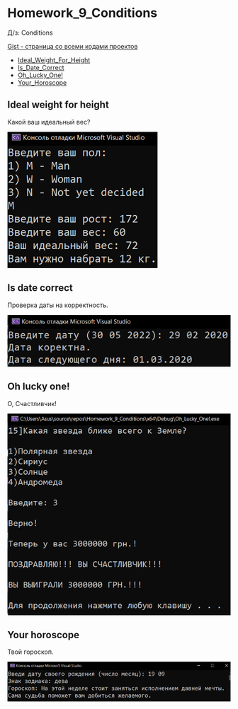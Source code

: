 
# Homework_9_Conditions
Д/з: Conditions

<a href="https://gist.github.com/SlavikArt/2ae2f1aac194243cf638071919a18679">Gist - страница со всеми кодами проектов</a>

* [Ideal_Weight_For_Height](Ideal_Weight_For_Height)
* [Is_Date_Correct](Is_Date_Correct)
* [Oh_Lucky_One!](Oh_Lucky_One!)
* [Your_Horoscope](Your_Horoscope)

<p align="center">
    <h2>Ideal weight for height</h2>
    <p>Какой ваш идеальный вес?</p>
    <img src="images/Ideal_Weight_For_Height.png">
    <h2>Is date correct</h2>
    <p>Проверка даты на корректность.</p>
    <img src="images/Is_Date_Correct.png">
    <h2>Oh lucky one!</h2>
    <p>О, Счастливчик!</p>
    <img src="images/Oh_Lucky_One!.png">
    <h2>Your horoscope</h2>
    <p>Твой гороскоп.</p>
    <img src="images/Your_Horoscope.png">
</p>